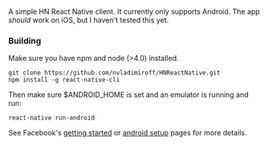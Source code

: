 A simple HN React Native client. It currently only supports Android. The app *should* work on iOS, but I haven't tested this yet.

### Building
Make sure you have npm and node (>4.0) installed.
````
git clone https://github.com/nvladimiroff/HNReactNative.git
npm install -g react-native-cli
````

Then make sure $ANDROID_HOME is set and an emulator is running and run:
````
react-native run-android
````

See Facebook's [getting started](https://facebook.github.io/react-native/docs/getting-started.html) or [android setup](https://facebook.github.io/react-native/docs/android-setup.html) pages for more details.
